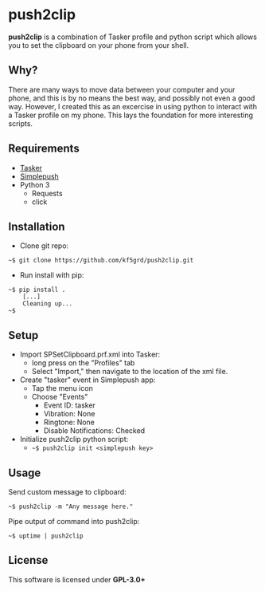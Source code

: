 push2clip
========
**push2clip** is a combination of Tasker profile and python script which allows you to set the clipboard on your phone from your shell.

Why?
--------
There are many ways to move data between your computer and your phone, and this is by no means the best way, and possibly not even a good way. However, I created this as an excercise in using python to interact with a Tasker profile on my phone. This lays the foundation for more interesting scripts.


Requirements
--------
- [Tasker](https://play.google.com/store/apps/details?id=net.dinglisch.android.taskerm)
- [Simplepush](https://play.google.com/store/apps/details?id=io.tymm.simplepush)
- Python 3
  - Requests
  - click


Installation
--------
- Clone git repo:
```
~$ git clone https://github.com/kf5grd/push2clip.git
```


- Run install with pip:
```
~$ pip install .
    [...]
    Cleaning up...
~$ 
```


Setup
--------
- Import SPSetClipboard.prf.xml into Tasker:
  - long press on the "Profiles" tab
  - Select "Import," then navigate to the location of the xml file.
- Create "tasker" event in Simplepush app:
  - Tap the menu icon
  - Choose "Events"
    - Event ID: tasker
    - Vibration: None
    - Ringtone: None
    - Disable Notifications: Checked
- Initialize push2clip python script:
  - `~$ push2clip init <simplepush key>`


Usage
--------
Send custom message to clipboard:
```
~$ push2clip -m "Any message here."
```

Pipe output of command into push2clip:
```
~$ uptime | push2clip
```


License
--------
This software is licensed under **GPL-3.0+**

